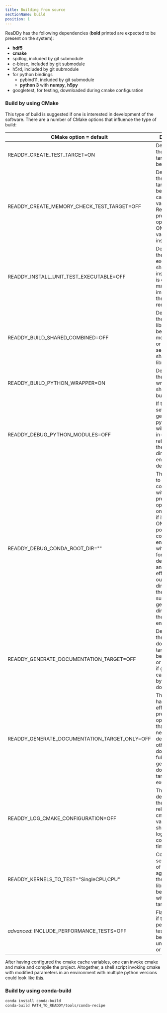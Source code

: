```yaml
---
title: Building from source
sectionName: build
position: 1
---
```


ReaDDy has the following dependencies (__bold__ printed are expected to be present on the system):
- __hdf5__
- __cmake__
- spdlog, included by git submodule
- c-blosc, included by git submodule
- h5rd, included by git submodule
- for python bindings
	- pybind11, included by git submodule
	- __python 3__ with __numpy__, __h5py__
- googletest, for testing, downloaded during cmake configuration

### Build by using CMake
This type of build is suggested if one is interested in development of the software. There are a number of CMake options that influence the type of build:

| CMake option = default                        | Description |
| --------------------------------------------- | --- |
| READDY_CREATE_TEST_TARGET=ON                  | Determining if the test targets should be generated. |
| READDY_CREATE_MEMORY_CHECK_TEST_TARGET=OFF    | Determining if the test targets should be additionally called through valgrind. Requires the previous option to be ON and valgrind to be installed. |
| READDY_INSTALL_UNIT_TEST_EXECUTABLE=OFF       | Determining if the unit test executables should be installed. This is option is mainly important for the conda recipe. |
| READDY_BUILD_SHARED_COMBINED=OFF              | Determining if the core library should be built monolithically or as separated shared libraries. |
| READDY_BUILD_PYTHON_WRAPPER=ON                | Determining if the python wrapper should be built. |
| READDY_DEBUG_PYTHON_MODULES=OFF               | If this flag is set to ON, the generated python module will be placed in-source rather than in the output directory to enable faster development. |
| READDY_DEBUG_CONDA_ROOT_DIR=""                | This option is to be used in conjunction with the previous option and only has effect if it is set to ON. It should point to the conda environment which is used for development and then effects the output directory of the binary files such that they get compiled directly into the respective environment. |
| READDY_GENERATE_DOCUMENTATION_TARGET=OFF      | Determines if the documentation target should be generated or not, which, if generated, can be called by "make doc". |
| READDY_GENERATE_DOCUMENTATION_TARGET_ONLY=OFF | This option has the same effect as the previous option, just that it does not need any dependencies other than doxygen to be fulfilled and generates the documentation target exclusively. |
| READDY_LOG_CMAKE_CONFIGURATION=OFF            | This option determines if the status of relevant cmake cache variables should be logged at configuration time or not. |
| READDY_KERNELS_TO_TEST="SingleCPU,CPU"        | Comma separated list of kernels against which the core library should be tested within the test targets. |
| *advanced*: INCLUDE_PERFORMANCE_TESTS=OFF     | Flag indicating if the performance tests should be part of the unit test target or not. |

After having configured the cmake cache variables, one can invoke cmake and make and compile the project.
Altogether, a shell script invoking cmake with modified parameters in an environment with multiple python versions could look like [this](https://github.com/readdy/readdy/blob/master/tools/dev/configure.sh).

### Build by using conda-build
```bash
conda install conda-build
conda-build PATH_TO_READDY/tools/conda-recipe
```
